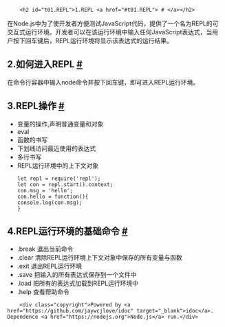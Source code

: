 
        <h2 id="t01.REPL">1.REPL <a href="#t01.REPL"> # </a></h2>
<p>&#x5728;Node.js&#x4E2D;&#x4E3A;&#x4E86;&#x4F7F;&#x5F00;&#x53D1;&#x8005;&#x65B9;&#x4FBF;&#x6D4B;&#x8BD5;JavaScript&#x4EE3;&#x7801;&#xFF0C;&#x63D0;&#x4F9B;&#x4E86;&#x4E00;&#x4E2A;&#x540D;&#x4E3A;REPL&#x7684;&#x53EF;&#x4EA4;&#x4E92;&#x5F0F;&#x8FD0;&#x884C;&#x73AF;&#x5883;&#x3002;&#x5F00;&#x53D1;&#x8005;&#x53EF;&#x4EE5;&#x5728;&#x8BE5;&#x8FD0;&#x884C;&#x73AF;&#x5883;&#x4E2D;&#x8F93;&#x5165;&#x4EFB;&#x4F55;JavaScript&#x8868;&#x8FBE;&#x5F0F;&#xFF0C;&#x5F53;&#x7528;&#x6237;&#x6309;&#x4E0B;&#x56DE;&#x8F66;&#x952E;&#x540E;&#xFF0C;REPL&#x8FD0;&#x884C;&#x73AF;&#x5883;&#x5C06;&#x663E;&#x793A;&#x8BE5;&#x8868;&#x8FBE;&#x5F0F;&#x7684;&#x8FD0;&#x884C;&#x7ED3;&#x679C;&#x3002;</p>
<h2 id="t12.&#x5982;&#x4F55;&#x8FDB;&#x5165;REPL">2.&#x5982;&#x4F55;&#x8FDB;&#x5165;REPL <a href="#t12.&#x5982;&#x4F55;&#x8FDB;&#x5165;REPL"> # </a></h2>
<p>&#x5728;&#x547D;&#x4EE4;&#x884C;&#x5BB9;&#x5668;&#x4E2D;&#x8F93;&#x5165;node&#x547D;&#x4EE4;&#x5E76;&#x6309;&#x4E0B;&#x56DE;&#x8F66;&#x952E;&#xFF0C;&#x5373;&#x53EF;&#x8FDB;&#x5165;REPL&#x8FD0;&#x884C;&#x73AF;&#x5883;&#x3002;</p>
<h2 id="t23.REPL&#x64CD;&#x4F5C;">3.REPL&#x64CD;&#x4F5C; <a href="#t23.REPL&#x64CD;&#x4F5C;"> # </a></h2>
<ul>
<li>&#x53D8;&#x91CF;&#x7684;&#x64CD;&#x4F5C;,&#x58F0;&#x660E;&#x666E;&#x901A;&#x53D8;&#x91CF;&#x548C;&#x5BF9;&#x8C61;</li>
<li>eval</li>
<li>&#x51FD;&#x6570;&#x7684;&#x4E66;&#x5199;</li>
<li>&#x4E0B;&#x5212;&#x7EBF;&#x8BBF;&#x95EE;&#x6700;&#x8FD1;&#x4F7F;&#x7528;&#x7684;&#x8868;&#x8FBE;&#x5F0F;</li>
<li>&#x591A;&#x884C;&#x4E66;&#x5199;</li>
<li>REPL&#x8FD0;&#x884C;&#x73AF;&#x5883;&#x4E2D;&#x7684;&#x4E0A;&#x4E0B;&#x6587;&#x5BF9;&#x8C61;<pre><code>let repl = require(&apos;repl&apos;);
let con = repl.start().context;
con.msg = &apos;hello&apos;;
con.hello = function(){
console.log(con.msg);
}
</code></pre></li>
</ul>
<h2 id="t34.REPL&#x8FD0;&#x884C;&#x73AF;&#x5883;&#x7684;&#x57FA;&#x7840;&#x547D;&#x4EE4;">4.REPL&#x8FD0;&#x884C;&#x73AF;&#x5883;&#x7684;&#x57FA;&#x7840;&#x547D;&#x4EE4; <a href="#t34.REPL&#x8FD0;&#x884C;&#x73AF;&#x5883;&#x7684;&#x57FA;&#x7840;&#x547D;&#x4EE4;"> # </a></h2>
<ul>
<li>.break &#x9000;&#x51FA;&#x5F53;&#x524D;&#x547D;&#x4EE4;</li>
<li>.clear &#x6E05;&#x9664;REPL&#x8FD0;&#x884C;&#x73AF;&#x5883;&#x4E0A;&#x4E0B;&#x6587;&#x5BF9;&#x8C61;&#x4E2D;&#x4FDD;&#x5B58;&#x7684;&#x6240;&#x6709;&#x53D8;&#x91CF;&#x4E0E;&#x51FD;&#x6570;</li>
<li>.exit &#x9000;&#x51FA;REPL&#x8FD0;&#x884C;&#x73AF;&#x5883;</li>
<li>.save &#x628A;&#x8F93;&#x5165;&#x7684;&#x6240;&#x6709;&#x8868;&#x8FBE;&#x5F0F;&#x4FDD;&#x5B58;&#x5230;&#x4E00;&#x4E2A;&#x6587;&#x4EF6;&#x4E2D;</li>
<li>.load &#x628A;&#x6240;&#x6709;&#x7684;&#x8868;&#x8FBE;&#x5F0F;&#x52A0;&#x8F7D;&#x5230;REPL&#x8FD0;&#x884C;&#x73AF;&#x5883;&#x4E2D;</li>
<li>.help &#x67E5;&#x770B;&#x5E2E;&#x52A9;&#x547D;&#x4EE4;</li>
</ul>

        <div class="copyright">Powered by <a href="https://github.com/jaywcjlove/idoc" target="_blank">idoc</a>. Dependence <a href="https://nodejs.org">Node.js</a> run.</div>
    
